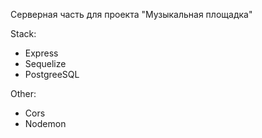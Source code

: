 Серверная часть для проекта "Музыкальная площадка"

Stack:
- Express
- Sequelize
- PostgreeSQL

Other:
- Cors
- Nodemon
